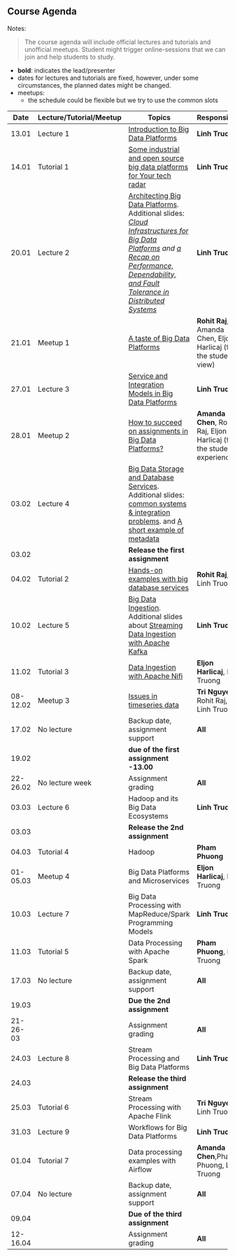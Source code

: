 ## Course Agenda

Notes:
> The course agenda will include official lectures and tutorials and unofficial meetups. Student might trigger online-sessions that we can join and help students to study.
- **bold**: indicates the lead/presenter
- dates for lectures and tutorials are fixed, however, under some circumstances,  the planned dates might be changed.
- meetups:
  - the schedule could be flexible but we try to use the common slots


Date    | Lecture/Tutorial/Meetup  | Topics | Responsibles
--------|--------------|-------|---------
13.01   |Lecture 1  | [Introduction to Big Data Platforms](lecturenotes/pdfs/module0-lecture1-0-intro-v0.2.pdf) | **Linh Truong**
14.01   |Tutorial 1 | [Some industrial and open source big data platforms for Your tech radar](lecturenotes/pdfs/tutorial-walkaround-techradar-v0.2.pdf)| **Linh Truong**
20.01   |Lecture 2|[Architecting Big Data Platforms](lecturenotes/pdfs/module1-lecture2-0-architectingbigplatforms-v0.2.pdf). Additional slides: *[Cloud Infrastructures for Big Data Platforms](lecturenotes/pdfs/module1-lecture2-1-cloudinfrastructuresandservices-v0.2.pdf) and [a Recap on Performance, Dependability, and Fault Tolerance in Distributed Systems](lecturenotes/pdfs/performance-dependability-refresh_Truong.pdf)* | **Linh Truong**
21.01   |Meetup 1 | [A taste of Big Data Platforms](lecturenotes/pdfs/cs-e4640-meetup-the-tasteofbdp-rohit-raj.pdf) | **Rohit Raj**, Amanda Chen, Eljon Harlicaj (from the student view)
27.01  |Lecture 3  | [Service and Integration Models in Big Data Platforms](lecturenotes/pdfs/module1-lecture3-0-integrationbdp-v0.2.pdf)| **Linh Truong**
28.01  |Meetup 2   | [How to succeed on assignments in Big Data Platforms?](lecturenotes/pdfs/BDP_how_to_succeed_assignments.pdf)| **Amanda Chen**, Rohit Raj, Eljon Harlicaj (from the student experience)
03.02  |Lecture 4  | [Big Data Storage and Database Services](lecturenotes/pdfs/module2-lecture4-bigdatastoragedatabase-v0.2.pdf). Additional slides: [common systems & integration problems](lecturenotes/pdfs/module2-lecture4-bigdatastoragedatabase-addition-v0.2.pdf). and [A short example of metadata](https://aalto.cloud.panopto.eu/Panopto/Pages/Viewer.aspx?id=e54ba118-53c1-4097-9b12-acc2013ddb4f)
03.02  |   | **Release the first assignment**
04.02  |Tutorial 2 | [Hands-on examples with big database services](https://version.aalto.fi/gitlab/bigdataplatforms/cs-e4640/-/tree/master/tutorials/consistency)| **Rohit Raj**, Linh Truong
10.02  |Lecture 5 | [Big Data Ingestion](lecturenotes/pdfs/module2-lecture5-apachekafka.pdf). Additional slides about [Streaming Data Ingestion with Apache Kafka](lecturenotes/pdfs/module2-lecture5-apachekafka.pdf)  | **Linh Truong**
11.02  |Tutorial 3 | [Data Ingestion with Apache Nifi](https://version.aalto.fi/gitlab/bigdataplatforms/cs-e4640/-/tree/master/tutorials/nifi)| **Eljon Harlicaj**, Linh Truong
08-12.02  |Meetup 3 |[Issues in timeseries data](lecturenotes/pdfs/cs-e4640-tringuyen-timeserie-data-ingestion.pdf)| **Tri Nguyen**, Rohit Raj, Linh Truong
17.02  | No lecture | Backup date, assignment support| **All**
19.02  |   |  **due of the first assignment -13.00**
22-26.02  |  No lecture week | Assignment grading| **All**
03.03  |Lecture 6  | Hadoop and its Big Data Ecosystems| **Linh Truong**
03.03  |   | **Release the 2nd assignment**
04.03  | Tutorial 4 |Hadoop | **Pham Phuong**
01-05.03  |Meetup  4 | Big Data Platforms and Microservices | **Eljon Harlicaj**, Linh Truong
10.03  |Lecture 7 | Big Data Processing with MapReduce/Spark Programming Models | **Linh Truong**
11.03  |Tutorial 5 | Data Processing with Apache Spark  | **Pham Phuong**, Linh Truong
17.03  |No lecture | Backup date, assignment support| **All**
19.03  |   | **Due the 2nd assignment**  |   |
|21-26-03   |   | Assignment grading  | **All**  |
24.03  |Lecture 8 | Stream Processing and Big Data Platforms| **Linh Truong**,
24.03  |   | **Release the third assignment**
25.03  |Tutorial 6| Stream Processing with Apache Flink | **Tri Nguyen**, Linh Truong
31.03  |Lecture 9 | Workflows for Big Data Platforms | **Linh Truong**
01.04  |Tutorial 7| Data processing examples with Airflow| **Amanda Chen**,Pham Phuong, Linh Truong
07.04  |No lecture| Backup date, assignment support | **All**
09.04  | | **Due of the third assignment**
12-16.04  |   | Assignment grading| **All**

